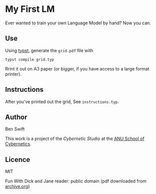 # My First LM

Ever wanted to train your own Language Model by hand? Now you can.

## Use

Using [typst](https://typst.app/), generate the `grid.pdf` file with

    typst compile grid.typ

Rrint it out on A3 paper (or bigger, if you have access to a large format
printer).

## Instructions

After you've printed out the grid, See `instructions.typ`.

## Author

Ben Swift

This work is a project of the _Cybernetic Studio_ at the
[ANU School of Cybernetics](https://cybernetics.anu.edu.au).

## Licence

MIT

Fun With Dick and Jane reader: public domain (pdf downloaded from
[archive.org](https://ia800907.us.archive.org/31/items/funwithdickjane0000gray/funwithdickjane0000gray.pdf))
